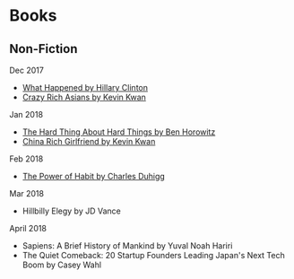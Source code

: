 # Books

## Non-Fiction
Dec 2017
* [What Happened by Hillary Clinton](https://www.amazon.com/What-Happened-Hillary-Rodham-Clinton/dp/1501175564/ref=tmm_hrd_swatch_0?_encoding=UTF8&qid=1514170928&sr=8-1)
* [Crazy Rich Asians by Kevin Kwan]()

Jan 2018
* [The Hard Thing About Hard Things by Ben Horowitz](https://www.amazon.com/Hard-Thing-About-Things-Building/dp/0062273205)
* [China Rich Girlfriend by Kevin Kwan]()

Feb 2018
* [The Power of Habit by Charles Duhigg](https://www.google.co.jp/search?q=the+power+of+habit&oq=the+power+of+habit&aqs=chrome..69i57j0l5.1998j0j4&sourceid=chrome&ie=UTF-8)

Mar 2018
* Hillbilly Elegy by JD Vance

April 2018
* Sapiens: A Brief History of Mankind by Yuval Noah Hariri
* The Quiet Comeback: 20 Startup Founders Leading Japan's Next Tech Boom by Casey Wahl